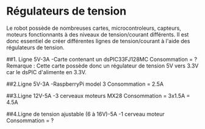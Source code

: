 # Régulateurs de tension

Le robot possède de nombreuses cartes, microcontroleurs, capteurs, moteurs fonctionnants à des niveaux de tension/courant différents. Il est donc essentiel de créer différentes lignes de tension/courant à l'aide des régulateurs de tension.

##1. Ligne 5V-3A
-Carte contenant un dsPIC33FJ128MC
Consommation = ?
Remarque : Cette carte possède donc un régulateur de tension 5V vers 3.3V car le dsPIC d'alimente en 3.3V.

##2.Ligne 5V-3A
-RaspberryPi model 3
Consommation = 2.5A

##3.Ligne 12V-5A
-3 cerveaux moteurs MX28
Consommation = 3x1.5A = 4.5A

##4.Ligne de tension ajustable (6 à 16V)-5A
-1 cerveau moteur
Consommation = ?

